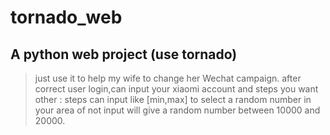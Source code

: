 # tornado_web

## A python web project (use tornado) 

> just use it to help my wife to change her Wechat campaign.
> after correct user login,can input your xiaomi account and steps you want
> other : steps can input like [min,max] to select a random number in your area
>         of not input will give a random number between 10000 and 20000. 
